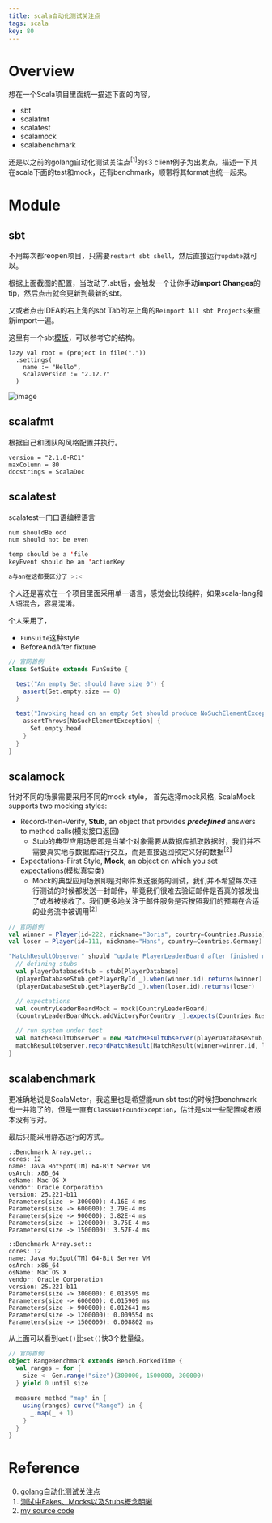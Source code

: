 ```yaml
---
title: scala自动化测试关注点
tags: scala
key: 80
---
```


# Overview
想在一个Scala项目里面统一描述下面的内容，
- sbt
- scalafmt
- scalatest
- scalamock
- scalabenchmark

还是以之前的golang自动化测试关注点<sup>[1]</sup>的s3 client例子为出发点，描述一下其在scala下面的test和mock，还有benchmark，顺带将其format也统一起来。


# Module
## sbt
不用每次都reopen项目，只需要`restart sbt shell`，然后直接运行`update`就可以。

根据上面截图的配置，当改动了.sbt后，会触发一个让你手动**import Changes**的tip，然后点击就会更新到最新的sbt。

又或者点击IDEA的右上角的sbt Tab的左上角的`Reimport All sbt Projects`来重新import一遍。

这里有一个sbt[模板](https://github.com/scala/scala-seed.g8)，可以参考它的结构。

```shell
lazy val root = (project in file("."))
  .settings(
    name := "Hello",
    scalaVersion := "2.12.7"
  )
```

![image](https://user-images.githubusercontent.com/8369671/65166665-bab48e00-da73-11e9-8fc7-78200c91f0dc.png)

## scalafmt
根据自己和团队的风格配置并执行。

```shell
version = "2.1.0-RC1"
maxColumn = 80
docstrings = ScalaDoc
```

## scalatest
scalatest一门口语编程语言

```scala
num shouldBe odd
num should not be even

temp should be a 'file
keyEvent should be an 'actionKey

a与an在这都要区分了 >:<
```

个人还是喜欢在一个项目里面采用单一语言，感觉会比较纯粹，如果scala-lang和人语混合，容易混淆。

个人采用了，
- `FunSuite`这种style
- BeforeAndAfter fixture

```scala
// 官网首例
class SetSuite extends FunSuite {

  test("An empty Set should have size 0") {
    assert(Set.empty.size == 0)
  }

  test("Invoking head on an empty Set should produce NoSuchElementException") {
    assertThrows[NoSuchElementException] {
      Set.empty.head
    }
  }
}
```

## scalamock
针对不同的场景需要采用不同的mock style，
首先选择mock风格, ScalaMock supports two mocking styles:
- Record-then-Verify, **Stub**, an object that provides ***predefined*** answers to method calls(模拟接口返回)
    - Stub的典型应用场景即是当某个对象需要从数据库抓取数据时，我们并不需要真实地与数据库进行交互，而是直接返回预定义好的数据<sup>[2]</sup>
- Expectations-First Style, **Mock**, an object on which you set expectations(模拟真实类)
    - Mock的典型应用场景即是对邮件发送服务的测试，我们并不希望每次进行测试的时候都发送一封邮件，毕竟我们很难去验证邮件是否真的被发出了或者被接收了。我们更多地关注于邮件服务是否按照我们的预期在合适的业务流中被调用<sup>[2]</sup>
        
```scala
// 官网首例
val winner = Player(id=222, nickname="Boris", country=Countries.Russia) // win
val loser = Player(id=111, nickname="Hans", country=Countries.Germany)

"MatchResultObserver" should "update PlayerLeaderBoard after finished match" in {
  // defining stubs
  val playerDatabaseStub = stub[PlayerDatabase]
  (playerDatabaseStub.getPlayerById _).when(winner.id).returns(winner) // 当被这样这样调用，返回预定义
  (playerDatabaseStub.getPlayerById _).when(loser.id).returns(loser)

  // expectations
  val countryLeaderBoardMock = mock[CountryLeaderBoard]
  (countryLeaderBoardMock.addVictoryForCountry _).expects(Countries.Russia) // 希望被这样调用(russia is win in predefined)

  // run system under test
  val matchResultObserver = new MatchResultObserver(playerDatabaseStub, countryLeaderBoardMock)
  matchResultObserver.recordMatchResult(MatchResult(winner=winner.id, loser=loser.id))
}
```

## scalabenchmark
更准确地说是ScalaMeter，我这里也是希望能run sbt test的时候把benchmark也一并跑了的，但是一直有`ClassNotFoundException`，估计是sbt一些配置或者版本没有写对。

最后只能采用静态运行的方式。

```shell
::Benchmark Array.get::
cores: 12
name: Java HotSpot(TM) 64-Bit Server VM
osArch: x86_64
osName: Mac OS X
vendor: Oracle Corporation
version: 25.221-b11
Parameters(size -> 300000): 4.16E-4 ms
Parameters(size -> 600000): 3.79E-4 ms
Parameters(size -> 900000): 3.82E-4 ms
Parameters(size -> 1200000): 3.75E-4 ms
Parameters(size -> 1500000): 3.57E-4 ms

::Benchmark Array.set::
cores: 12
name: Java HotSpot(TM) 64-Bit Server VM
osArch: x86_64
osName: Mac OS X
vendor: Oracle Corporation
version: 25.221-b11
Parameters(size -> 300000): 0.018595 ms
Parameters(size -> 600000): 0.015909 ms
Parameters(size -> 900000): 0.012641 ms
Parameters(size -> 1200000): 0.009554 ms
Parameters(size -> 1500000): 0.008802 ms
```

从上面可以看到`get()`比`set()`快3个数量级。

```scala
// 官网首例
object RangeBenchmark extends Bench.ForkedTime {
  val ranges = for {
    size <- Gen.range("size")(300000, 1500000, 300000)
  } yield 0 until size

  measure method "map" in {
    using(ranges) curve("Range") in {
      _.map(_ + 1)
    }
  }
}
```

# Reference
0. [golang自动化测试关注点](https://chenfh5.github.io/2019/09/04/00_go-test.html)
0. [测试中Fakes、Mocks以及Stubs概念明晰](https://zhuanlan.zhihu.com/p/26942686)
0. [my source code](https://github.com/chenfh5/scala-auto-test-example)
